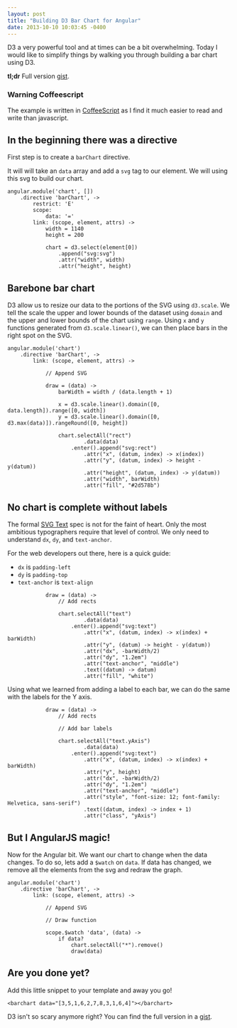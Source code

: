 ```yaml
---
layout: post
title: "Building D3 Bar Chart for Angular"
date: 2013-10-10 10:03:45 -0400
---
```


D3 a very powerful tool
and at times can be a bit overwhelming.
Today I would like to simplify things
by walking you through building a bar chart using D3.

**tl;dr** Full version [gist][gist].

### Warning Coffeescript

The example is written in [CoffeeScript][coffee] as I find it much easier to read
and write than javascript.

## In the beginning there was a directive

First step is to create a `barChart` directive.

It will will take an `data` array
and add a `svg` tag to our element.
We will using this svg to build our chart.

```
angular.module('chart', [])
    .directive 'barChart', ->
        restrict: 'E'
        scope:
            data: '='
        link: (scope, element, attrs) ->
            width = 1140
            height = 200

            chart = d3.select(element[0])
                .append("svg:svg")
                .attr("width", width)
                .attr("height", height)
```

## Barebone bar chart

D3 allow us to resize our data
to the portions of the SVG using `d3.scale`.
We tell the scale the upper and lower bounds of the dataset using `domain`
and the upper and lower bounds of the chart using `range`.
Using `x` and `y` functions generated from `d3.scale.linear()`,
we can then place bars in the right spot on the SVG.

```
angular.module('chart')
    .directive 'barChart', ->
        link: (scope, element, attrs) ->

            // Append SVG

            draw = (data) ->
                barWidth = width / (data.length + 1)

                x = d3.scale.linear().domain([0, data.length]).range([0, width])
                y = d3.scale.linear().domain([0, d3.max(data)]).rangeRound([0, height])

                chart.selectAll("rect")
                        .data(data)
                    .enter().append("svg:rect")
                        .attr("x", (datum, index) -> x(index))
                        .attr("y", (datum, index) -> height - y(datum))
                        .attr("height", (datum, index) -> y(datum))
                        .attr("width", barWidth)
                        .attr("fill", "#2d578b")
```

## No chart is complete without labels

The formal [SVG Text][svg-spec] spec is not for the faint of heart.
Only the most ambitious typographers require that level of control.
We only need to understand `dx`, `dy`, and `text-anchor`.

For the web developers out there,
here is a quick guide:

* `dx` is `padding-left`
* `dy` is `padding-top`
* `text-anchor` is `text-align`

```
            draw = (data) ->
                // Add rects

                chart.selectAll("text")
                        .data(data)
                    .enter().append("svg:text")
                        .attr("x", (datum, index) -> x(index) + barWidth)
                        .attr("y", (datum) -> height - y(datum))
                        .attr("dx", -barWidth/2)
                        .attr("dy", "1.2em") 
                        .attr("text-anchor", "middle")
                        .text((datum) -> datum)
                        .attr("fill", "white")
```

Using what we learned from adding a label to each bar,
we can do the same with the labels for the Y axis.

```
            draw = (data) ->
                // Add rects

                // Add bar labels

                chart.selectAll("text.yAxis")
                        .data(data)
                    .enter().append("svg:text")
                        .attr("x", (datum, index) -> x(index) + barWidth)
                        .attr("y", height)
                        .attr("dx", -barWidth/2)
                        .attr("dy", "1.2em")
                        .attr("text-anchor", "middle")
                        .attr("style", "font-size: 12; font-family: Helvetica, sans-serif")
                        .text((datum, index) -> index + 1)
                        .attr("class", "yAxis")
```

## But I AngularJS magic!

Now for the Angular bit.
We want our chart to change when the data changes.
To do so,
lets add a `$watch` on `data`.
If data has changed,
we remove all the elements from the svg
and redraw the graph.

```
angular.module('chart')
    .directive 'barChart', ->
        link: (scope, element, attrs) ->

            // Append SVG

            // Draw function

            scope.$watch 'data', (data) ->
                if data?
                    chart.selectAll("*").remove()
                    draw(data)

```

## Are you done yet?

Add this little snippet to your template and away you go!

```
<barchart data="[3,5,1,6,2,7,8,3,1,6,4]"></barchart>
```

D3 isn't so scary anymore right?
You can find the full version in a [gist][gist].

[gist]: https://gist.github.com/cgarvis/71a3e2ab7ac0fe59796e
[coffee]: http://coffeescript.org/
[svg-spec]: http://www.w3.org/TR/SVG/text.html